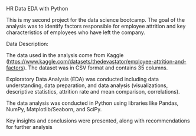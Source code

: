 HR Data EDA with Python

This is my second project for the data science bootcamp. The goal of the analysis was to identify factors responsible for employee attrition and key characteristics of employees who have left the company.

Data Description:

The data used in the analysis come from Kaggle (https://www.kaggle.com/datasets/thedevastator/employee-attrition-and-factors). The dataset was in CSV format and contains 35 columns.

Exploratory Data Analysis (EDA) was conducted including data understanding, data preparation, and data analysis (visualizations, descriptive statistics, attrition rate and mean comparison, correlations).

The data analysis was conducted in Python using libraries like Pandas, NumPy, Matplotlib/Seaborn, and SciPy.

Key insights and conclusions were presented, along with recommendations for further analysis
